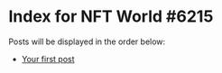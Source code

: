 # Index for NFT World #6215
Posts will be displayed in the order below:

- [Your first post](./001-first.md)


